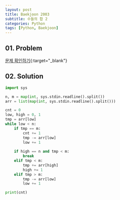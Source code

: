 ```yaml
---
layout: post
title: Baekjoon 2003
subtitle: 수들의 합 2
categories: Python
tags: [Python, Baekjoon]
---
```


## 01. Problem

[문제 확인하기](https://www.acmicpc.net/problem/2003){:target="_blank"}

## 02. Solution

```Python
import sys

n, m = map(int, sys.stdin.readline().split())
arr = list(map(int, sys.stdin.readline().split()))

cnt = 0
low, high = 0, 1
tmp = arr[low]
while low < n:
    if tmp == m:
        cnt += 1
        tmp -= arr[low]
        low += 1
    
    if high == n and tmp < m:
        break
    elif tmp < m:
        tmp += arr[high]
        high += 1
    elif tmp > m:
        tmp -= arr[low]
        low += 1

print(cnt)
```

